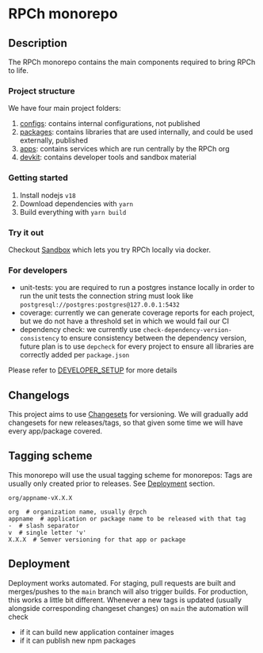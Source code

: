 # RPCh monorepo

## Description

The RPCh monorepo contains the main components required to bring RPCh to life.

### Project structure

We have four main project folders:

1. [configs](./configs/): contains internal configurations, not published
2. [packages](./packages/): contains libraries that are used internally, and could be used externally, published
3. [apps](./apps/): contains services which are run centrally by the RPCh org
4. [devkit](./devkit/): contains developer tools and sandbox material

### Getting started

1. Install nodejs `v18`
2. Download dependencies with `yarn`
3. Build everything with `yarn build`

### Try it out

Checkout [Sandbox](https://github.com/Rpc-h/RPCh/tree/main/devkit/sandbox#sandbox) which lets you try RPCh locally via docker.

### For developers

- unit-tests: you are required to run a postgres instance locally in order to run the unit tests
  the connection string must look like `postgresql://postgres:postgres@127.0.0.1:5432`
- coverage: currently we can generate coverage reports for each project,
  but we do not have a threshold set in which we would fail our CI
- dependency check: we currently use `check-dependency-version-consistency` to ensure consistency between the dependency version,
  future plan is to use `depcheck` for every project to ensure all libraries are correctly added per `package.json`

Please refer to [DEVELOPER_SETUP](./DEVELOPER_SETUP.md) for more details

## Changelogs

This project aims to use [Changesets](https://turbo.build/repo/docs/handbook/publishing-packages/versioning-and-publishing) for versioning.
We will gradually add changesets for new releases/tags, so that given some time we will have every app/package covered.

## Tagging scheme

This monorepo will use the usual tagging scheme for monorepos:
Tags are usually only created prior to releases. See [Deployment](##Deployment) section.

```
org/appname-vX.X.X

org  # organization name, usually @rpch
appname  # application or package name to be released with that tag
-  # slash separator
v  # single letter 'v'
X.X.X  # Semver versioning for that app or package
```

## Deployment

Deployment works automated.
For staging, pull requests are built and merges/pushes to the `main` branch will also trigger builds.
For production, this works a little bit different.
Whenever a new tags is updated (usually alongside corresponding changeset changes) on `main` the automation will check

- if it can build new application container images
- if it can publish new npm packages
